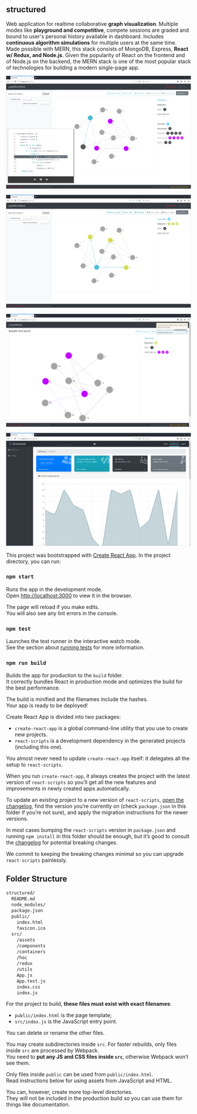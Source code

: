 structured
------
Web application for realtime collaborative **graph visualization**. Multiple modes like **playground and competitive**, compete sessions are graded and bound to user's personal history available in dashboard. Includes **continuous algorithm simulations** for multiple users at the same time. Made possible with MERN, this stack consists of MongoDB, Express, **React w/ Redux, and Node.js**. Given the popularity of React on the frontend and of Node.js on the backend, the MERN stack is one of the most popular stack of technologies for building a modern single-page app.



![alt text][screenshot_algorithm]

[screenshot_algorithm]: documents/images/screenshot_algorithm.PNG


![alt text][screenshot_playground]

[screenshot_playground]: documents/images/screenshot_playground.PNG


![alt text][screenshot_compete]

[screenshot_compete]: documents/images/screenshot_compete.PNG


![alt text][screenshot_dashboard]

[screenshot_dashboard]: documents/images/screenshot_dashboard.PNG

This project was bootstrapped with [Create React App](https://github.com/facebookincubator/create-react-app).
In the project directory, you can run:

### `npm start`

Runs the app in the development mode.<br>
Open [http://localhost:3000](http://localhost:3000) to view it in the browser.

The page will reload if you make edits.<br>
You will also see any lint errors in the console.

### `npm test`

Launches the test runner in the interactive watch mode.<br>
See the section about [running tests](#running-tests) for more information.

### `npm run build`

Builds the app for production to the `build` folder.<br>
It correctly bundles React in production mode and optimizes the build for the best performance.

The build is minified and the filenames include the hashes.<br>
Your app is ready to be deployed!


Create React App is divided into two packages:

* `create-react-app` is a global command-line utility that you use to create new projects.
* `react-scripts` is a development dependency in the generated projects (including this one).

You almost never need to update `create-react-app` itself: it delegates all the setup to `react-scripts`.

When you run `create-react-app`, it always creates the project with the latest version of `react-scripts` so you’ll get all the new features and improvements in newly created apps automatically.

To update an existing project to a new version of `react-scripts`, [open the changelog](https://github.com/facebookincubator/create-react-app/blob/master/CHANGELOG.md), find the version you’re currently on (check `package.json` in this folder if you’re not sure), and apply the migration instructions for the newer versions.

In most cases bumping the `react-scripts` version in `package.json` and running `npm install` in this folder should be enough, but it’s good to consult the [changelog](https://github.com/facebookincubator/create-react-app/blob/master/CHANGELOG.md) for potential breaking changes.

We commit to keeping the breaking changes minimal so you can upgrade `react-scripts` painlessly.

## Folder Structure

```
structured/
  README.md
  node_modules/
  package.json
  public/
    index.html
    favicon.ico
  src/
    /assets
    /components
    /containers
    /hoc
    /redux
    /utils
    App.js
    App.test.js
    index.css
    index.js
```

For the project to build, **these files must exist with exact filenames**:

* `public/index.html` is the page template;
* `src/index.js` is the JavaScript entry point.

You can delete or rename the other files.

You may create subdirectories inside `src`. For faster rebuilds, only files inside `src` are processed by Webpack.<br>
You need to **put any JS and CSS files inside `src`**, otherwise Webpack won’t see them.

Only files inside `public` can be used from `public/index.html`.<br>
Read instructions below for using assets from JavaScript and HTML.

You can, however, create more top-level directories.<br>
They will not be included in the production build so you can use them for things like documentation.
